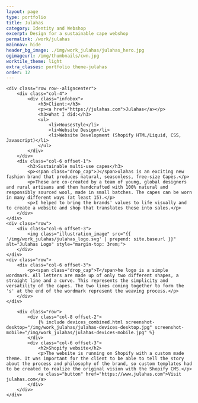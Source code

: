 ```yaml
---
layout: page
type: portfolio
title: Julahas
category: Identity and Webshop
excerpt: Design for a sustainable cape webshop
permalink: /work/julahas
mainnav: hide
header_bg_image: ./img/work_julahas/julahas_hero.jpg
ogimageurl: /img/thumbnails/cwn.jpg
worktile_theme: light
extra_classes: portfolio theme-julahas
order: 12
---
```


<div class="wrapper">

	<div class="row row--aligncenter">
		<div class="col-4">
			<div class="infobox">
				<h3>Client:</h3>
				<p><a href="https://julahas.com">Julahas</a></p>
				<h3>What I did:</h3>
				<ul>
					<li>Housestyle</li>
					<li>Website Design</li>
					<li>Website Development (Shopify HTML/Liquid, CSS, Javascript)</li>
				</ul>
			</div>
		</div>
		<div class="col-6 offset-1">
            <h3>Sustainable multi-use capes</h3>
			<p><span class="drop_cap">J</span>ulahas is an exciting new fashion brand that produces natural, seasonless, free-size Capes.</p>
            <p>These are co-created by a team of young, global designers and rural artisans and then handcrafted with 100% natural and responsibly sourced wool, made in small batches. The capes can be worn in many different ways (at least 15).</p>
            <p>I helped to bring the brands' values to life visually and to create a website and shop that translates these into sales.</p>
		</div>						
	</div>
    <div class="row">
		<div class="col-6 offset-3">
			<img class="illustration_image" src="{{ '/img/work_julahas/julahas_logo.svg' | prepend: site.baseurl }}" alt="Julahas Logo" style="margin-top: 3rem;">			
		</div>
	</div>
	<div class="row">
		<div class="col-6 offset-3">
			<p><span class="drop_cap">T</span>he logo is a simple wordmark. All letters are made up of only two different shapes, a straight line and a curve. This represents the simplicity and versatility of the capes. The two lines coming together to form the 's' at the end of the wordmark represent the weaving process.</p>            
		</div>
	</div>
</div>
<div class="wrapper_outer" style="background-image: url(/img/work_julahas/julahas-devices-bg.jpg)">
    <div class="wrapper">

        <div class="row">
            <div class="col-8 offset-2">            			
                {% include devices_combined.html screenshot-desktop="/img/work_julahas/julahas-devices-desktop.jpg" screenshot-mobile="/img/work_julahas/julahas-devices-mobile.jpg" %}
            </div>
            <div class="col-6 offset-3">
                <h2>Shopify website</h2>
                <p>The website is running on Shopify with a custom made theme. It was important for the client to be able to tell the story about the process and philosophy of the brand, so custom templates had to be created to realize the original vision with the Shopify CMS.</p>
                <a class="button" href="https://www.julahas.com">Visit julahas.com</a>
            </div>
        </div>
    </div>
</div>
